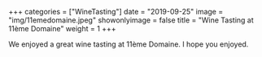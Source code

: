 +++
categories = ["WineTasting"]
date = "2019-09-25"
image = "img/11emedomaine.jpeg"
showonlyimage = false
title = "Wine Tasting at 11ème Domaine"
weight = 1
+++

We enjoyed a great wine tasting at 11ème Domaine. I hope you enjoyed.
